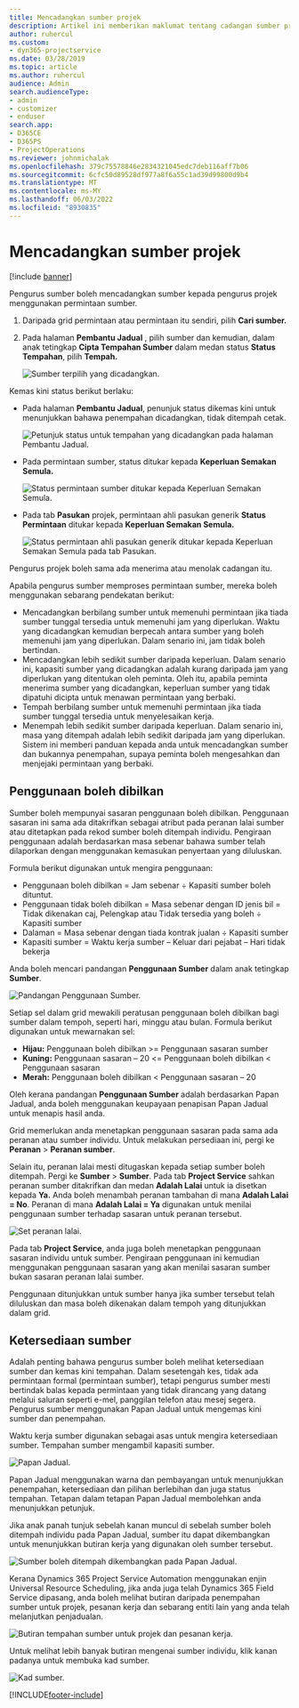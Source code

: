```yaml
---
title: Mencadangkan sumber projek
description: Artikel ini memberikan maklumat tentang cadangan sumber projek.
author: ruhercul
ms.custom:
- dyn365-projectservice
ms.date: 03/28/2019
ms.topic: article
ms.author: ruhercul
audience: Admin
search.audienceType:
- admin
- customizer
- enduser
search.app:
- D365CE
- D365PS
- ProjectOperations
ms.reviewer: johnmichalak
ms.openlocfilehash: 379c75578846e2834321045edc7deb116aff7b06
ms.sourcegitcommit: 6cfc50d89528df977a8f6a55c1ad39d99800d9b4
ms.translationtype: MT
ms.contentlocale: ms-MY
ms.lasthandoff: 06/03/2022
ms.locfileid: "8930835"
---
```

# <a name="propose-project-resources"></a>Mencadangkan sumber projek

[!include [banner](../includes/psa-now-project-operations.md)]

Pengurus sumber boleh mencadangkan sumber kepada pengurus projek menggunakan permintaan sumber.

1. Daripada grid permintaan atau permintaan itu sendiri, pilih **Cari sumber.**
2. Pada halaman **Pembantu Jadual** , pilih sumber dan kemudian, dalam anak tetingkap **Cipta Tempahan Sumber** dalam medan status **Status Tempahan**, pilih **Tempah.**

    ![Sumber terpilih yang dicadangkan.](media/Resource-Management-image62.png)

Kemas kini status berikut berlaku:

- Pada halaman **Pembantu Jadual**, penunjuk status dikemas kini untuk menunjukkan bahawa penempahan dicadangkan, tidak ditempah cetak.

    ![Petunjuk status untuk tempahan yang dicadangkan pada halaman Pembantu Jadual.](media/Resource-Management-image63.png)

- Pada permintaan sumber, status ditukar kepada **Keperluan Semakan Semula.**

    ![Status permintaan sumber ditukar kepada Keperluan Semakan Semula.](media/Resource-Management-image64.png)

- Pada tab **Pasukan** projek, permintaan ahli pasukan generik **Status Permintaan** ditukar kepada **Keperluan Semakan Semula.**

    ![Status permintaan ahli pasukan generik ditukar kepada Keperluan Semakan Semula pada tab Pasukan.](media/Resource-Management-image48.png)

Pengurus projek boleh sama ada menerima atau menolak cadangan itu.

Apabila pengurus sumber memproses permintaan sumber, mereka boleh menggunakan sebarang pendekatan berikut:

- Mencadangkan berbilang sumber untuk memenuhi permintaan jika tiada sumber tunggal tersedia untuk memenuhi jam yang diperlukan. Waktu yang dicadangkan kemudian berpecah antara sumber yang boleh memenuhi jam yang diperlukan. Dalam senario ini, jam tidak boleh bertindan.
- Mencadangkan lebih sedikit sumber daripada keperluan. Dalam senario ini, kapasiti sumber yang dicadangkan adalah kurang daripada jam yang diperlukan yang ditentukan oleh peminta. Oleh itu, apabila peminta menerima sumber yang dicadangkan, keperluan sumber yang tidak dipatuhi dicipta untuk menawan permintaan yang berbaki.
- Tempah berbilang sumber untuk memenuhi permintaan jika tiada sumber tunggal tersedia untuk menyelesaikan kerja.
- Menempah lebih sedikit sumber daripada keperluan. Dalam senario ini, masa yang ditempah adalah lebih sedikit daripada jam yang diperlukan. Sistem ini memberi panduan kepada anda untuk mencadangkan sumber dan bukannya penempahan, supaya peminta boleh mengesahkan dan menjejaki permintaan yang berbaki.

## <a name="billable-utilization"></a>Penggunaan boleh dibilkan

Sumber boleh mempunyai sasaran penggunaan boleh dibilkan. Penggunaan sasaran ini sama ada ditakrifkan sebagai atribut pada peranan lalai sumber atau ditetapkan pada rekod sumber boleh ditempah individu. Pengiraan penggunaan adalah berdasarkan masa sebenar bahawa sumber telah dilaporkan dengan menggunakan kemasukan penyertaan yang diluluskan.

Formula berikut digunakan untuk mengira penggunaan:

- Penggunaan boleh dibilkan = Jam sebenar ÷ Kapasiti sumber boleh dituntut.
- Penggunaan tidak boleh dibilkan = Masa sebenar dengan ID jenis bil = Tidak dikenakan caj, Pelengkap atau Tidak tersedia yang boleh ÷ Kapasiti sumber
- Dalaman = Masa sebenar dengan tiada kontrak jualan ÷ Kapasiti sumber
- Kapasiti sumber = Waktu kerja sumber – Keluar dari pejabat – Hari tidak bekerja

Anda boleh mencari pandangan **Penggunaan Sumber** dalam anak tetingkap **Sumber**.

![Pandangan Penggunaan Sumber.](media/Resource-Management-image65.png)

Setiap sel dalam grid mewakili peratusan penggunaan boleh dibilkan bagi sumber dalam tempoh, seperti hari, minggu atau bulan. Formula berikut digunakan untuk mewarnakan sel:

- **Hijau:** Penggunaan boleh dibilkan \>= Penggunaan sasaran sumber
- **Kuning:** Penggunaan sasaran – 20 \<= Penggunaan boleh dibilkan \< Penggunaan sasaran
- **Merah:** Penggunaan boleh dibilkan \< Penggunaan sasaran – 20

Oleh kerana pandangan **Penggunaan Sumber** adalah berdasarkan Papan Jadual, anda boleh menggunakan keupayaan penapisan Papan Jadual untuk menapis hasil anda.

Grid memerlukan anda menetapkan penggunaan sasaran pada sama ada peranan atau sumber individu. Untuk melakukan persediaan ini, pergi ke **Peranan** \> **Peranan sumber**.

Selain itu, peranan lalai mesti ditugaskan kepada setiap sumber boleh ditempah. Pergi ke **Sumber** \> **Sumber**. Pada tab **Project Service** sahkan peranan sumber ditakrifkan dan medan **Adalah Lalai** untuk ia disetkan kepada **Ya.** Anda boleh menambah peranan tambahan di mana **Adalah Lalai = No**. Peranan di mana **Adalah Lalai = Ya** digunakan untuk menilai penggunaan sumber terhadap sasaran untuk peranan tersebut.

![Set peranan lalai.](media/Resource-Management-image67.png)

Pada tab **Project Service**, anda juga boleh menetapkan penggunaan sasaran individu untuk sumber. Pengiraan penggunaan ini kemudian menggunakan penggunaan sasaran yang akan menilai sasaran sumber bukan sasaran peranan lalai sumber.

Penggunaan ditunjukkan untuk sumber hanya jika sumber tersebut telah diluluskan dan masa boleh dikenakan dalam tempoh yang ditunjukkan dalam grid.

## <a name="resource-availability"></a>Ketersediaan sumber

Adalah penting bahawa pengurus sumber boleh melihat ketersediaan sumber dan kemas kini tempahan. Dalam sesetengah kes, tidak ada permintaan formal (permintaan sumber), tetapi pengurus sumber mesti bertindak balas kepada permintaan yang tidak dirancang yang datang melalui saluran seperti e-mel, panggilan telefon atau mesej segera. Pengurus sumber menggunakan Papan Jadual untuk mengemas kini sumber dan penempahan.

Waktu kerja sumber digunakan sebagai asas untuk mengira ketersediaan sumber. Tempahan sumber mengambil kapasiti sumber.

![Papan Jadual.](media/Resource-Management-image68.png)

Papan Jadual menggunakan warna dan pembayangan untuk menunjukkan penempahan, ketersediaan dan pilihan berlebihan dan juga status tempahan. Tetapan dalam tetapan Papan Jadual membolehkan anda menunjukkan petunjuk.

Jika anak panah tunjuk sebelah kanan muncul di sebelah sumber boleh ditempah individu pada Papan Jadual, sumber itu dapat dikembangkan untuk menunjukkan butiran kerja yang digunakan oleh sumber tersebut.

![Sumber boleh ditempah dikembangkan pada Papan Jadual.](media/Resource-Management-image69.png)

Kerana Dynamics 365 Project Service Automation menggunakan enjin Universal Resource Scheduling, jika anda juga telah Dynamics 365 Field Service dipasang, anda boleh melihat butiran daripada penempahan sumber untuk projek, pesanan kerja dan sebarang entiti lain yang anda telah melanjutkan penjadualan.

![Butiran tempahan sumber untuk projek dan pesanan kerja.](media/Resource-Management-image70.png)

Untuk melihat lebih banyak butiran mengenai sumber individu, klik kanan padanya untuk membuka kad sumber.

![Kad sumber.](media/Resource-Management-image71.png)


[!INCLUDE[footer-include](../includes/footer-banner.md)]
